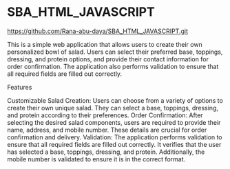 # SBA_HTML_JAVASCRIPT

https://github.com/Rana-abu-daya/SBA_HTML_JAVASCRIPT.git 

This is a simple web application that allows users to create their own personalized bowl of salad. Users can select their preferred base, toppings, dressing, and protein options, and provide their contact information for order confirmation. The application also performs validation to ensure that all required fields are filled out correctly.


Features

Customizable Salad Creation: Users can choose from a variety of options to create their own unique salad. They can select a base, toppings, dressing, and protein according to their preferences.
Order Confirmation: After selecting the desired salad components, users are required to provide their name, address, and mobile number. These details are crucial for order confirmation and delivery.
Validation: The application performs validation to ensure that all required fields are filled out correctly. It verifies that the user has selected a base, toppings, dressing, and protein. Additionally, the mobile number is validated to ensure it is in the correct format.
